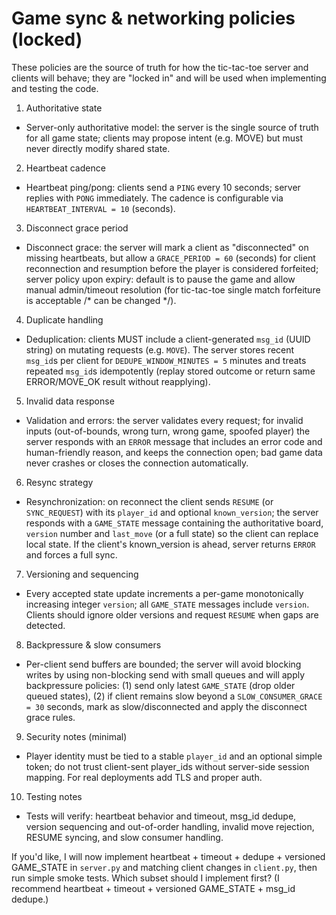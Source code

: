 # Game sync & networking policies (locked)

These policies are the source of truth for how the tic-tac-toe server and clients will behave; they are "locked in" and will be used when implementing and testing the code.

1) Authoritative state
- Server-only authoritative model: the server is the single source of truth for all game state; clients may propose intent (e.g. MOVE) but must never directly modify shared state.

2) Heartbeat cadence
- Heartbeat ping/pong: clients send a `PING` every 10 seconds; server replies with `PONG` immediately. The cadence is configurable via `HEARTBEAT_INTERVAL = 10` (seconds).

3) Disconnect grace period
- Disconnect grace: the server will mark a client as "disconnected" on missing heartbeats, but allow a `GRACE_PERIOD = 60` (seconds) for client reconnection and resumption before the player is considered forfeited; server policy upon expiry: default is to pause the game and allow manual admin/timeout resolution (for tic-tac-toe single match forfeiture is acceptable /* can be changed */).

4) Duplicate handling
- Deduplication: clients MUST include a client-generated `msg_id` (UUID string) on mutating requests (e.g. `MOVE`). The server stores recent `msg_id`s per client for `DEDUPE_WINDOW_MINUTES = 5` minutes and treats repeated `msg_id`s idempotently (replay stored outcome or return same ERROR/MOVE_OK result without reapplying).

5) Invalid data response
- Validation and errors: the server validates every request; for invalid inputs (out-of-bounds, wrong turn, wrong game, spoofed player) the server responds with an `ERROR` message that includes an error code and human-friendly reason, and keeps the connection open; bad game data never crashes or closes the connection automatically.

6) Resync strategy
- Resynchronization: on reconnect the client sends `RESUME` (or `SYNC_REQUEST`) with its `player_id` and optional `known_version`; the server responds with a `GAME_STATE` message containing the authoritative board, `version` number and `last_move` (or a full state) so the client can replace local state. If the client's known_version is ahead, server returns `ERROR` and forces a full sync.

7) Versioning and sequencing
- Every accepted state update increments a per-game monotonically increasing integer `version`; all `GAME_STATE` messages include `version`. Clients should ignore older versions and request `RESUME` when gaps are detected.

8) Backpressure & slow consumers
- Per-client send buffers are bounded; the server will avoid blocking writes by using non-blocking send with small queues and will apply backpressure policies: (1) send only latest `GAME_STATE` (drop older queued states), (2) if client remains slow beyond a `SLOW_CONSUMER_GRACE = 30` seconds, mark as slow/disconnected and apply the disconnect grace rules.

9) Security notes (minimal)
- Player identity must be tied to a stable `player_id` and an optional simple token; do not trust client-sent player_ids without server-side session mapping. For real deployments add TLS and proper auth.

10) Testing notes
- Tests will verify: heartbeat behavior and timeout, msg_id dedupe, version sequencing and out-of-order handling, invalid move rejection, RESUME syncing, and slow consumer handling.

If you'd like, I will now implement heartbeat + timeout + dedupe + versioned GAME_STATE in `server.py` and matching client changes in `client.py`, then run simple smoke tests. Which subset should I implement first? (I recommend heartbeat + timeout + versioned GAME_STATE + msg_id dedupe.)
